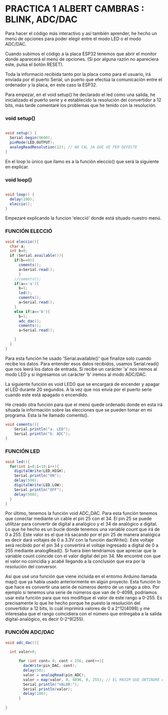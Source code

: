 # PRACTICA 1 ALBERT CAMBRAS :  BLINK, ADC/DAC

Para hacer el código más interactivo y así también aprender, he hecho un menú de opciones para poder elegir entre el modo LED o el modo ADC/DAC.

Cuando subimos el código a la placa ESP32 tenemos que abrir el monitor donde aparecerá el menú de opciones.
(Si por alguna razón no apareciera este, pulsa el botón RESET).

Toda la informació recibida tanto por la placa como para el usuario, irá enviada por el puerto Serial, un puerto que efectúa la comunicación entre el ordenador y la placa, en este caso la ESP32.


Para empezar, en el void setup() he declarado el led como una salida, he inicializado el puerto serie y e establecido la resolución del convertidor a 12 bits, más tarde comentaré los problemas que he tenido con la resolución.

### void setup()

```cs

void setup() {
  Serial.begin(9600);
  pinMode(LED,OUTPUT);
  analogReadResolution(12); // NO CAL JA QUE VE PER DEFECTE
}

```

En el loop lo único que llamo es a la función eleccio() que será la siguiente en explicar.

### void loop()
``` cs

void loop() {
  delay(100);
  eleccio();
}

```

Empezaré explicando la funcion 'elecció' donde está situado nuestro menú.

### FUNCIÓN ELECCIÓ
```cs
void eleccio(){
  char a;
  int b=0;
  if (Serial.available()){
    if(b==0){
      coments();
      a=Serial.read();
      }
    //coments();
    if(a=='a'){
      b=1;
      led();
      coments();
      a=Serial.read();
    }
    else if(a=='b'){
      b=1;
      adc_dac();
      coments();
      a=Serial.read();

    }
  }
}

```
Para esta función he usado 'Serial.available()' que finalize solo cuando recibe los datos. Para entender esos datos recibidos, usamos Serial.read() que nos leerá los datos de entrada.
Si recibe un carácter 'a' nos iremos al modo LED y si ingresamos un carácter 'b' iremos al modo ADC/DAC.


La siguiente función es void LED() que se encargará de encender y apagar el LED durante 20 segundos. A la vez que nos envía por el puerto serie cuando este está apagado o encendido.

He creado otra función para que el menú quede ordenado donde en esta irá situada la información sobre las elecciones que se pueden tomar en mi programa. Esta la he llamado coments().

``` cs
void coments(){
    Serial.println("a. LED");
    Serial.println("b. ADC");
}

```


### FUNCIÓN LED

``` cs
void led(){
  for(int i=0;i<10;i++){
    digitalWrite(LED,HIGH);
    Serial.println("ON");
    delay(500);
    digitalWrite(LED,LOW);
    Serial.println("OFF");
    delay(500);
  }
}

```

Por último, tenemos la función void ADC_DAC.
Para esta función tenemos que conectar mediante un cable el pin 25 con el 34.
El pin 25 se puede utilitzar para convertir de digital a analógico y el 34 de analógico a digital.
Lo que he hecho es un bucle donde tenemos una variable count que irá de 0 a 255.
Este valor es el que irá sacando por el pin 25 de manera analógica es decir dará voltajes de 0 a 3.3V con la función dacWrite().
Este voltaje será recibido por el pin 34 y convertirá el voltaje ingresado a digital de 0 a 255 mediante analogRead().
Si fuera bien tendríamos que apreciar que la  variable count coincide con el valor digital del pin 34.
Me encontré con que el valor no coincidía y acabé llegando a la conclusión que era por la resolución del conversor.

Así que usé una función que viene incluida en el entorno Arduino llamada map() que ya había usado anteriormente en algún proyecto.
Esta función lo que hace es convertir una serie de números dentro de un rango a otro.
Por ejemplo si tenemos una serie de números que van de 0-4098, podríamos usar esta función para que nos modifique el valor de este rango a 0-255. Es precisamente lo que he hecho porque he puesto la resolución del convertidor a 12 bits, lo cuál imprimirá valores de 0 a 2^12(4098) y me interesaba que el rango coincidiera con el número que entregaba a la salida digital-analógico, es decir 0-2^9(255).

### FUNCIÓN ADC/DAC

``` cs 
void adc_dac(){

  int valor=0;
 
      for (int cont= 0; cont < 256; cont++){
        dacWrite(pin_DAC, cont);
        delay(50);
        valor = analogRead(pin_ADC);
        valor = map(valor, 0, 4096, 0, 255); // EL MAXIM QUE OBTINDRE AL LLEGIR SERA 4096 (2^12), AIXÍ QUE ARA EL 4096 SERÀ 255;
        Serial.println("VALOR:");
        Serial.println(valor);
        delay(100);
      }
  
}

```







